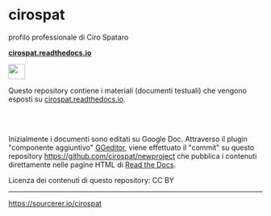 # cirospat

profilo professionale di Ciro Spataro


[**cirospat.readthedocs.io**](http://cirospat.readthedocs.io)  
<p><img class="imageLeft" style="width: 33px; height: 30px;" src="http://cirospat.readthedocs.io/it/latest/_static/cirospat.jpg"></p>

Questo repository contiene i materiali (documenti testuali) che vengono esposti su [cirospat.readthedocs.io](http://cirospat.readthedocs.io). 

<br></br>

  
Inizialmente i documenti sono editati su Google Doc. Attraverso il plugin "componente aggiuntivo" [GGeditor](http://googledocs.readthedocs.io), viene effettuato il "commit" su questo repository https://github.com/cirospat/newproject che pubblica i contenuti direttamente nelle pagine HTML di [Read the Docs](https://readthedocs.org/).

Licenza dei contenuti di questo repository: CC BY


---

https://sourcerer.io/cirospat


